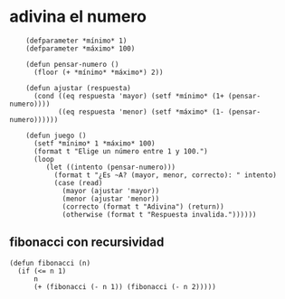 # adivina el numero 

        (defparameter *mínimo* 1)
        (defparameter *máximo* 100)
        
        (defun pensar-numero ()
          (floor (+ *mínimo* *máximo*) 2))
        
        (defun ajustar (respuesta)
          (cond ((eq respuesta 'mayor) (setf *mínimo* (1+ (pensar-numero))))
                ((eq respuesta 'menor) (setf *máximo* (1- (pensar-numero))))))
        
        (defun juego ()
          (setf *mínimo* 1 *máximo* 100)
          (format t "Elige un número entre 1 y 100.")
          (loop
             (let ((intento (pensar-numero)))
               (format t "¿Es ~A? (mayor, menor, correcto): " intento)
               (case (read)
                 (mayor (ajustar 'mayor))
                 (menor (ajustar 'menor))
                 (correcto (format t "Adivina") (return))
                 (otherwise (format t "Respuesta invalida."))))))
## fibonacci con recursividad

    (defun fibonacci (n)
      (if (<= n 1)
          n
          (+ (fibonacci (- n 1)) (fibonacci (- n 2)))))
